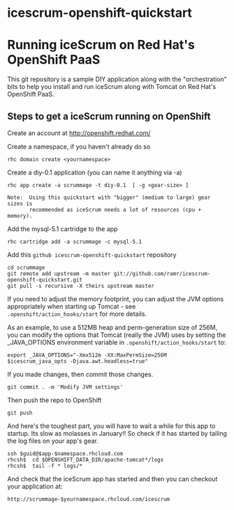 icescrum-openshift-quickstart
=============================

Running iceScrum on Red Hat's OpenShift PaaS
===========================================
This git repository is a sample DIY application along with the
"orchestration" bits to help you install and run iceScrum along with Tomcat
on Red Hat's OpenShift PaaS.


Steps to get a iceScrum running on OpenShift
--------------------------------------------

Create an account at http://openshift.redhat.com/

Create a namespace, if you haven't already do so

    rhc domain create <yournamespace>

Create a diy-0.1 application (you can name it anything via -a)

    rhc app create -a scrummage -t diy-0.1  [ -g <gear-size> ]

    Note:  Using this quickstart with "bigger" (medium to large) gear sizes is
           recommended as iceScrum needs a lot of resources (cpu + memory). 

Add the mysql-5.1 cartridge to the app

    rhc cartridge add -a scrummage -c mysql-5.1

Add this `github icescrum-openshift-quickstart` repository

    cd scrummage
    git remote add upstream -m master git://github.com/ramr/icescrum-openshift-quickstart.git
    git pull -s recursive -X theirs upstream master

If you need to adjust the memory footprint, you can adjust the JVM options
appropriately when starting up Tomcat - see `.openshift/action_hooks/start`
for more details.

As an example, to use a 512MB heap and perm-generation size of 256M, you can
modify the options that Tomcat (really the JVM) uses by setting the
_JAVA_OPTIONS environment variable in `.openshift/action_hooks/start` to:

    export _JAVA_OPTIONS="-Xmx512m -XX:MaxPermSize=256M $icescrum_java_opts -Djava.awt.headless=true"


If you made changes, then commit those changes.

    git commit . -m 'Modify JVM settings'

Then push the repo to OpenShift

    git push

And here's the toughest part, you will have to wait a while for this app to
startup. Its slow as molasses in January!! So check if it has started by
tailing the log files on your app's gear.

    ssh $guid@$app-$namespace.rhcloud.com
    rhcsh$  cd $OPENSHIFT_DATA_DIR/apache-tomcat*/logs
    rhcsh$  tail -f * logs/*

And check that the iceScrum app has started and then you can
checkout your application at:

    http://scrummage-$yournamespace.rhcloud.com/icescrum

